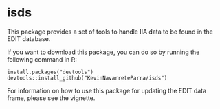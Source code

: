 # isds

This package provides a set of tools to handle IIA data to be found in the EDIT database. 

If you want to download this package, you can do so by running the following command in R:

```
install.packages("devtools")
devtools::install_github("KevinNavarreteParra/isds")
```

For information on how to use this package for updating the EDIT data frame, please see the vignette.
 
